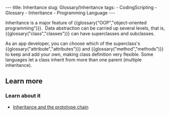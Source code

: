 --- title: Inheritance slug: Glossary/Inheritance tags: - CodingScripting - Glossary - Inheritance - Programming Language ---

Inheritance is a major feature of {{glossary("OOP","object-oriented programming")}}.  Data abstraction can be carried up several levels, that is, {{glossary("class","classes")}} can have superclasses and subclasses.

As an app developer, you can choose which of the superclass's {{glossary("attribute","attributes")}} and {{glossary("method","methods")}} to keep and add your own, making class definition very flexible. Some languages let a class inherit from more than one parent (multiple inheritance).

## Learn more

### Learn about it

- [Inheritance and the prototype chain](/en-US/docs/Web/JavaScript/Inheritance_and_the_prototype_chain)
